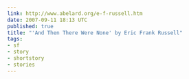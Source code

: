 ```yaml
---
link: http://www.abelard.org/e-f-russell.htm
date: 2007-09-11 18:13 UTC
published: true
title: "'And Then There Were None' by Eric Frank Russell"
tags:
- sf
- story
- shortstory
- stories
---
```



